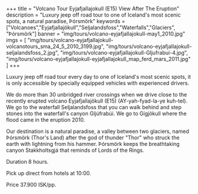 +++
title = "Volcano Tour Eyjafjallajokull (E15) View After The Eruption"
description = "Luxury jeep off road tour to one of Iceland's most scenic spots, a natural paradise, Þórsmörk"
keywords = ["Volcanoes","Eyjafjallajökull","Seljalandsfoss","Waterfalls","Glaciers", "Þórsmörk"]
banner = "img/tours/volcano-eyjafjallajokull-may1_2010.jpg"
imgs = [
    "img/tours/volcano-eyjafjallajokull-volcanotours_sma_24_5_2010_3199.jpg",
    "img/tours/volcano-eyjafjallajokull-seljalandsfoss_2.jpg",
    "img/tours/volcano-eyjafjallajokull-Gljufrabui-4.jpg",
    "img/tours/volcano-eyjafjallajokull-eyjafjallajokull_map_ferd_mars_2011.jpg"
]
+++

Luxury jeep off road tour every day to one of Iceland's most scenic spots, it is only accessible by specially equipped vehicles with experienced drivers.

We do more than 30 unbridged river crossings when we drive close to the recently erupted volcano Eyjafjallajökull (E15) (AY-yah-fyad-la-ye kuh-tel). We go to the waterfall Seljalandsfoss that you can walk behind and step stones into the waterfall's canyon Gljúfrabúi. We go to Gígjökull where the flood came in the eruption 2010. 

<!--more-->

Our destination is a natural paradise, a valley between two glaciers, named Þórsmörk (Thor's Land) after the god of thunder "Thor" who struck the earth with lightning from his hammer. Þórsmörk keeps the breathtaking canyon Stakkholtsgjá that reminds of Lords of the Rings.

Duration 8 hours.

Pick up direct from hotels at 10:00.

Price 37.900 ISK/pp.